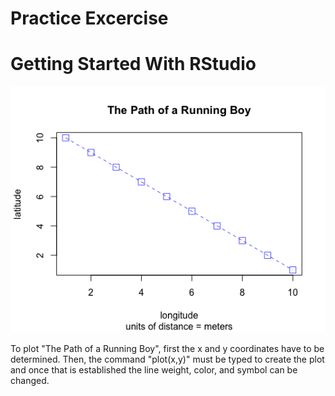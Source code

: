 # Practice Excercise
# Getting Started With RStudio

![Getting Started with Rstudio](first_plot.png)

To plot "The Path of a Running Boy", first the x and y coordinates have to be determined. Then, the command "plot(x,y)" must be typed to create the plot and once that is established the line weight, color, and symbol can be changed.

